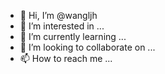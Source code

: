 - 👋 Hi, I’m @wangljh
- 👀 I’m interested in ...
- 🌱 I’m currently learning ...
- 💞️ I’m looking to collaborate on ...
- 📫 How to reach me ...

<!---
wangljh/wangljh is a ✨ special ✨ repository because its `README.md` (this file) appears on your GitHub profile.
You can click the Preview link to take a look at your changes.
--->
